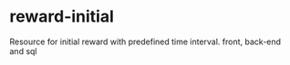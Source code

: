 # reward-initial
Resource for initial reward with predefined time interval. front, back-end and sql
